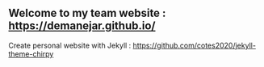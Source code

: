 Welcome to my team website : https://demanejar.github.io/ <br />
---
Create personal website with Jekyll : https://github.com/cotes2020/jekyll-theme-chirpy
